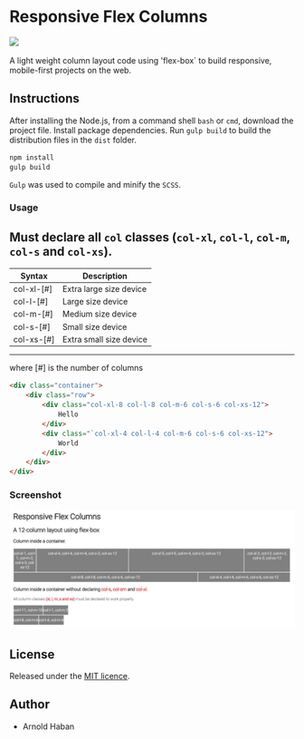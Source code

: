 # Responsive Flex Columns
![](https://img.shields.io/badge/version-1.1.0-green.svg)

A light weight column layout code using 'flex-box` to build responsive, mobile-first projects on the web.

## Instructions
  
After installing the Node.js, from a command shell `bash` or `cmd`, download the project file. Install package dependencies. Run `gulp build` to build the distribution files in the `dist` folder.

```bash
npm install
gulp build
```

`Gulp` was used to compile and minify the `SCSS`.

### Usage

Must declare all `col` classes (`col-xl`, `col-l`, `col-m`, `col-s` and `col-xs`).
----
| Syntax      | Description             |
| ----------- | ----------------------- |
| col-xl-[#]  | Extra large size device |
| col-l-[#]   | Large size device       |
| col-m-[#]   | Medium size device      |
| col-s-[#]   | Small size device       |
| col-xs-[#]  | Extra small size device |
----
where [#] is the number of columns

```html
<div class="container">
    <div class="row">
        <div class="col-xl-8 col-l-8 col-m-6 col-s-6 col-xs-12">
            Hello
        </div>
        <div class="`col-xl-4 col-l-4 col-m-6 col-s-6 col-xs-12">
            World
        </div>
    </div>
</div>
```
### Screenshot

![](https://github.com/hsbyte/flex-columns/blob/master/.md/screenshot.jpg)

## License

Released under the [MIT licence](http://opensource.org/licenses/MIT).


## Author

- Arnold Haban
